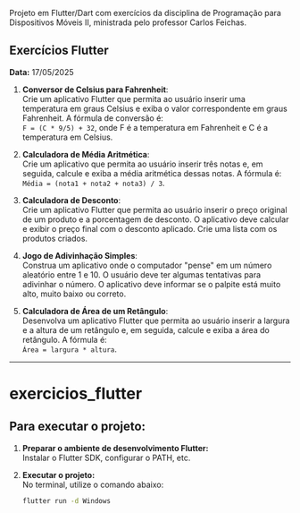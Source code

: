 Projeto em Flutter/Dart com exercícios da disciplina de Programação para Dispositivos Móveis II, ministrada pelo professor Carlos Feichas.

## Exercícios Flutter  
**Data:** 17/05/2025

1. **Conversor de Celsius para Fahrenheit**:  
   Crie um aplicativo Flutter que permita ao usuário inserir uma temperatura em graus Celsius e exiba o valor correspondente em graus Fahrenheit. A fórmula de conversão é:  
   `F = (C * 9/5) + 32`, onde F é a temperatura em Fahrenheit e C é a temperatura em Celsius.

2. **Calculadora de Média Aritmética**:  
   Crie um aplicativo que permita ao usuário inserir três notas e, em seguida, calcule e exiba a média aritmética dessas notas. A fórmula é:  
   `Média = (nota1 + nota2 + nota3) / 3`.

3. **Calculadora de Desconto**:  
   Crie um aplicativo Flutter que permita ao usuário inserir o preço original de um produto e a porcentagem de desconto. O aplicativo deve calcular e exibir o preço final com o desconto aplicado. Crie uma lista com os produtos criados.

4. **Jogo de Adivinhação Simples**:  
   Construa um aplicativo onde o computador "pense" em um número aleatório entre 1 e 10. O usuário deve ter algumas tentativas para adivinhar o número. O aplicativo deve informar se o palpite está muito alto, muito baixo ou correto.

5. **Calculadora de Área de um Retângulo**:  
   Desenvolva um aplicativo Flutter que permita ao usuário inserir a largura e a altura de um retângulo e, em seguida, calcule e exiba a área do retângulo. A fórmula é:  
   `Área = largura * altura`.

---

# exercicios_flutter

## Para executar o projeto:

1) **Preparar o ambiente de desenvolvimento Flutter:**  
   Instalar o Flutter SDK, configurar o PATH, etc.

2) **Executar o projeto:**  
   No terminal, utilize o comando abaixo:
   ```sh
   flutter run -d Windows
   ```
